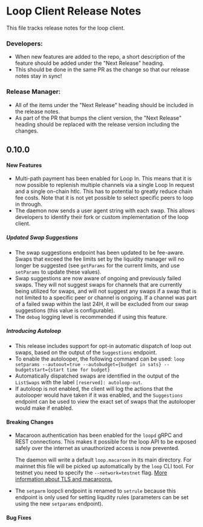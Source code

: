 # Loop Client Release Notes
This file tracks release notes for the loop client. 

### Developers: 
* When new features are added to the repo, a short description of the feature should be added under the "Next Release" heading.
* This should be done in the same PR as the change so that our release notes stay in sync!

### Release Manager: 
* All of the items under the "Next Release" heading should be included in the release notes.
* As part of the PR that bumps the client version, the "Next Release" heading should be replaced with the release version including the changes.

## 0.10.0

#### New Features

* Multi-path payment has been enabled for Loop In. This means that it is now possible
  to replenish multiple channels via a single Loop In request and a single on-chain htlc.
  This has to potential to greatly reduce chain fee costs. Note that it is not yet possible
  to select specific peers to loop in through.
* The daemon now sends a user agent string with each swap. This allows
  developers to identify their fork or custom implementation of the loop client.

##### Updated Swap Suggestions
* The swap suggestions endpoint has been updated to be fee-aware. Swaps that 
  exceed the fee limits set by the liquidity manager will no longer be 
  suggested (see `getParams` for the current limits, and use `setParams` to 
  update these values). 
* Swap suggestions are now aware of ongoing and previously failed swaps. They 
  will not suggest swaps for channels that are currently being utilized for 
  swaps, and will not suggest any swaps if a swap that is not limited to a 
  specific peer or channel is ongoing. If a channel was part of a failed swap 
  within the last 24H, it will be excluded from our swap suggestions (this 
  value is configurable).
* The `debug` logging level is recommended if using this feature.

##### Introducing Autoloop
* This release includes support for opt-in automatic dispatch of loop out swaps, 
  based on the output of the `Suggestions` endpoint. 
* To enable the autolooper, the following command can be used: 
  `loop setparams --autoout=true --autobudget={budget in sats} --budgetstart={start time for budget}`
* Automatically dispatched swaps are identified in the output of the 
  `ListSwaps` with the label `[reserved]: autoloop-out`. 
* If autoloop is not enabled, the client will log the actions that the 
  autolooper would have taken if it was enabled, and the `Suggestions` endpoint
  can be used to view the exact set of swaps that the autolooper would make if 
  enabled. 

#### Breaking Changes

* Macaroon authentication has been enabled for the `loopd` gRPC and REST
  connections. This makes it possible for the loop API to be exposed safely over
  the internet as unauthorized access is now prevented.
  
  The daemon will write a default `loop.macaroon` in its main directory. For
  mainnet this file will be picked up automatically by the `loop` CLI tool. For
  testnet you need to specify the `--network=testnet` flag.
  [More information about TLS and macaroons.](README.md#authentication-and-transport-security)

* The `setparm` loopcli endpoint is renamed to `setrule` because this endpoint 
  is only used for setting liqudity rules (parameters can be set using the new 
  `setparams` endpoint).

#### Bug Fixes